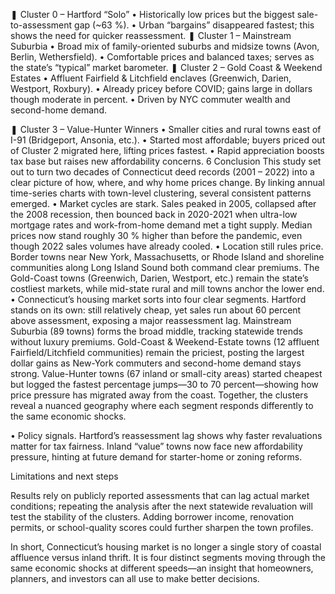 ❚ Cluster 0 – Hartford “Solo”
• Historically low prices but the biggest sale-to-assessment gap (~63 %).
• Urban “bargains” disappeared fastest; this shows the need for quicker reassessment.
❚ Cluster 1 – Mainstream Suburbia
• Broad mix of family-oriented suburbs and midsize towns (Avon, Berlin, Wethersfield).
• Comfortable prices and balanced taxes; serves as the state’s “typical” market barometer.
❚ Cluster 2 – Gold Coast & Weekend Estates
• Affluent Fairfield & Litchfield enclaves (Greenwich, Darien, Westport, Roxbury).
• Already pricey before COVID; gains large in dollars though moderate in percent.
• Driven by NYC commuter wealth and second-home demand.

❚ Cluster 3 – Value-Hunter Winners
• Smaller cities and rural towns east of I-91 (Bridgeport, Ansonia, etc.).
• Started most affordable; buyers priced out of Cluster 2 migrated here, lifting prices fastest.
• Rapid appreciation boosts tax base but raises new affordability concerns.
6 Conclusion
This study set out to turn two decades of Connecticut deed records (2001 – 2022) into a clear picture of how, where, and why home prices change. By linking annual time-series charts with town-level clustering, several consistent patterns emerged.
•	Market cycles are stark. Sales peaked in 2005, collapsed after the 2008 recession, then bounced back in 2020-2021 when ultra-low mortgage rates and work-from-home demand met a tight supply. Median prices now stand roughly 30 % higher than before the pandemic, even though 2022 sales volumes have already cooled.
•	Location still rules price. Border towns near New York, Massachusetts, or Rhode Island and shoreline communities along Long Island Sound both command clear premiums. The Gold-Coast towns (Greenwich, Darien, Westport, etc.) remain the state’s costliest markets, while mid-state rural and mill towns anchor the lower end.
•	Connecticut’s housing market sorts into four clear segments. Hartford stands on its own: still relatively cheap, yet sales run about 60 percent above assessment, exposing a major reassessment lag. Mainstream Suburbia (89 towns) forms the broad middle, tracking statewide trends without luxury premiums. Gold-Coast & Weekend-Estate towns (12 affluent Fairfield/Litchfield communities) remain the priciest, posting the largest dollar gains as New-York commuters and second-home demand stays strong. Value-Hunter towns (67 inland or small-city areas) started cheapest but logged the fastest percentage jumps—30 to 70 percent—showing how price pressure has migrated away from the coast. Together, the clusters reveal a nuanced geography where each segment responds differently to the same economic shocks.

•	Policy signals. Hartford’s reassessment lag shows why faster revaluations matter for tax fairness. Inland “value” towns now face new affordability pressure, hinting at future demand for starter-home or zoning reforms.



Limitations and next steps

Results rely on publicly reported assessments that can lag actual market conditions; repeating the analysis after the next statewide revaluation will test the stability of the clusters. Adding borrower income, renovation permits, or school-quality scores could further sharpen the town profiles.

In short, Connecticut’s housing market is no longer a single story of coastal affluence versus inland thrift. It is four distinct segments moving through the same economic shocks at different speeds—an insight that homeowners, planners, and investors can all use to make better decisions.

